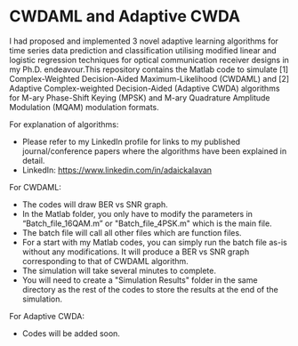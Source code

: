 # CWDAML and Adaptive CWDA

I had proposed and implemented 3 novel adaptive learning algorithms for time series data prediction and classification utilising modified linear and logistic regression techniques for optical communication receiver designs in my Ph.D. endeavour.This repository contains the Matlab code to simulate [1] Complex-Weighted Decision-Aided Maximum-Likelihood (CWDAML) and [2] Adaptive Complex-weighted Decision-Aided (Adaptive CWDA) algorithms for M-ary Phase-Shift Keying (MPSK) and M-ary Quadrature Amplitude Modulation (MQAM) modulation formats.

For explanation of algorithms:
- Please refer to my LinkedIn profile for links to my published journal/conference papers where the algorithms have been explained in detail.
- LinkedIn: https://www.linkedin.com/in/adaickalavan

For CWDAML:
- The codes will draw BER vs SNR graph.
- In the Matlab folder, you only have to modify the parameters in “Batch_file_16QAM.m” or "Batch_file_4PSK.m" which is the main file. 
- The batch file will call all other files which are function files.
- For a start with my Matlab codes, you can simply run the batch file as-is without any modifications. It will produce a BER vs SNR graph corresponding to that of CWDAML algorithm. 
- The simulation will take several minutes to complete.
- You will need to create a "Simulation Results" folder in the same directory as the rest of the codes to store the results at the end of the simulation.

For Adaptive CWDA:
- Codes will be added soon.
